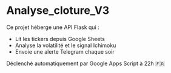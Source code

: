 # Analyse_cloture_V3

Ce projet héberge une API Flask qui :

- Lit les tickers depuis Google Sheets
- Analyse la volatilité et le signal Ichimoku
- Envoie une alerte Telegram chaque soir

Déclenché automatiquement par Google Apps Script à 22h 🇫🇷
